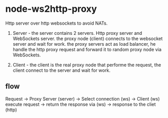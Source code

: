 # node-ws2http-proxy #

Http server over http websockets to avoid NATs.

1. Server - the server contains 2 servers. Http proxy server and WebSockets server.
the proxy node (client) connects to the websocket server and wait for work.
the proxy servers act as load balancer, he handle the http proxy request and forward it to
random proxy node via WebSockets.

2. Client - the client is the real proxy node that performe the request,
the client connect to the server and wait for work.

## flow ###
Request -> Proxy Server (server) -> Select connection (ws) -> Client (ws) execute request -> return the response via (ws) -> response to the cliet (http)